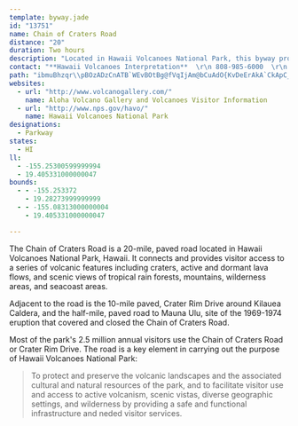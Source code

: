 ```yaml
---
template: byway.jade
id: "13751"
name: Chain of Craters Road
distance: "20"
duration: Two hours
description: "Located in Hawaii Volcanoes National Park, this byway provides access to a series of volcanic features including craters, active and dormant lava flows, and scenic views of tropical rain forests, mountains, wilderness areas, and the seacoast."
contact: "**Hawaii Volcanoes Interpretation**  \r\n 808-985-6000  \r\n [Send E-mail](mailto:Norrie_Judd@nps.gov )  \r\n\r\n"
path: "ibmuBhzqr\\pBOzADzCnATB`WEvBOtBg@fVqIjAm@bCuAdO{KvDeErAkA`CkApC_A~CaBf{A{iAbAeAnAqBb@mAPoAl@i]FgB^aBh@{@zB{AjIuCfBwAbH}J`AgAvAiAvDi@xC@bB`@b]dM|@VrCD~Co@lEmDtA_ApAm@`HwApAa@jAs@jB{BbDsGhB{A|Bq@rGk@jAWrBs@zBgBjAiBb@_Ad@oCdAgLh@cBr@uA`BgBn@a@~Ao@lLoCzBaB|BgDvByDvBeCnEsB~Ai@tAy@r@w@nAsB^}AvAoK^qAh@kAtAkBxAgAlKgDxB}@bBwAhAmBf@aBb@_EfAmNrAkDbB_CdAy@`JmFlAeA`AeAdAkCZiBWaFaFyMa@uCBmBT_C`@cBtBcDzB_BhKeG|AqA|@eAp@uA^gBfA_KRo@t@{A|A{AhBy@~FaBx@c@tAwAXg@bBuGfBqDzA{Gj@oBnBqC`AmBvBaH^sBLqAA{AUwA\\kAeGiMY_BCuBR{AxC}GbDeP`EyJtAsHhBgET{@NwAH{Ev@cGByD|AoKRsBVkGjAkHJeBWkFVmHKiEgDoWsAuWyAaLk@}HJyBRs@p@y@lAi@t@O`BD~@`@f@`@~@bBbBtOrAdFn@|AxBjEzEzGv@|Ad@jBbArLfAhEtA|CxDpFh@fAj@jBRpA?vCOhAqArFO~BHlBd@xBRh@nB~CjKpOhB~DfBjFb@z@rA`BfC|A`Dv@zADjBKlAU`Bm@zBcBtAyB^eA`B}H\\kA`AoBbCwBp@]lIiCrCqA|AoAhAaB|@}C`AwPlAyFbB_GHy@?aD_AgJCgBHyBHcA|E{UpAsFxA{E|BeGxXwg@xHeOn@cBh@eCN}B@sBU}C{@iEkBoDgKgMwCqEeMoXiFgKiWwa@yCyF_DaJsDiM{CcJgCmGaDwGkFqJy[ke@"
websites: 
  - url: "http://www.volcanogallery.com/"
    name: Aloha Volcano Gallery and Volcanoes Visitor Information
  - url: "http://www.nps.gov/havo/"
    name: Hawaii Volcanoes National Park
designations: 
  - Parkway
states: 
  - HI
ll: 
  - -155.25300599999994
  - 19.405331000000047
bounds: 
  - - -155.253372
    - 19.28273999999999
  - - -155.08313000000004
    - 19.405331000000047

---
```


The Chain of Craters Road is a 20-mile, paved road located in Hawaii Volcanoes National Park, Hawaii. It connects and provides visitor access to a series of volcanic features including craters, active and dormant lava flows, and scenic views of tropical rain forests, mountains, wilderness areas, and seacoast areas.

Adjacent to the road is the 10-mile paved, Crater Rim Drive around Kilauea Caldera, and the half-mile, paved road to Mauna Ulu, site of the 1969-1974 eruption that covered and closed the Chain of Craters Road.

Most of the park's 2.5 million annual visitors use the Chain of Craters Road or Crater Rim Drive. The road is a key element in carrying out the purpose of Hawaii Volcanoes National Park:

<blockquote>To protect and preserve the volcanic landscapes and the associated cultural and natural resources of the park, and to facilitate visitor use and access to active volcanism, scenic vistas, diverse geographic settings, and wilderness by providing a
safe and functional infrastructure and neded visitor
services.</blockquote>